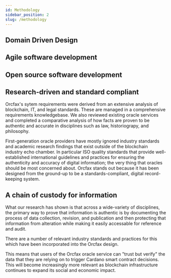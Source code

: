 ```yaml
---
id: Methodology
sidebar_position: 2
slug: /methodology
---
```


## Domain Driven Design

## Agile software development

## Open source software development

## Research-driven and standard compliant
Orcfax's sytem requirements were derived from an extensive analysis of blockchain, IT, and legal standards. These are managed in a comprehensive requirements knowledgebase. We also reviewed existing oracle services and completed a comparative analysis of how facts are proven to be authentic and accurate in disciplines such as law, historiograpy, and philosophy.

First-generation oracle providers have mostly ignored industry standards and academic research findings that exist outside of the blockchain industry echo chamber. In particular ISO quality standards that provide well-established international guidelines and practices for ensuring the authenticity and accuracy of digital information; the very thing that oracles should be most concerned about. Orcfax stands out because it has been designed from the ground-up to be a standards-compliant, digital record-keeping system.

## A chain of custody for information
What our research has shown is that across a wide-variety of disciplines, the primary way to prove that information is authentic is by documenting the process of data collection, revision, and publication and then protecting that information from alteration while making it easily accessable for reference and audit.

There are a number of relevant industry standards and practices for this which have been incorporated into the Orcfax design.

This means that users of the Orcfax oracle service can "trust but verify" the data that they are relying on to trigger Cardano smart contract decisions. This will become increasingly more relevant as blockchain infrastructure continues to expand its social and economic impact.
